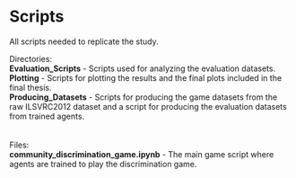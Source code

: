 # Scripts

All scripts needed to replicate the study.

Directories: <br>
**Evaluation_Scripts** - Scripts used for analyzing the evaluation datasets. <br>
**Plotting** - Scripts for plotting the results and the final plots included in the final thesis. <br>
**Producing_Datasets** - Scripts for producing the game datasets from the raw ILSVRC2012 dataset and a script for producing the evaluation datasets from trained agents. <br>
<br>
<br>
Files: <br>
**community_discrimination_game.ipynb** - The main game script where agents are trained to play the discrimination game. <br>
